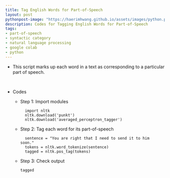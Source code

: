 ```yaml
---
title: Tag English Words for Part-of-Speech
layout: post
pythonpost-image: "https://haerimhwang.github.io/assets/images/python.png"
description: Codes for Tagging English Words for Part-of-Speech
tags:
- part-of-speech 
- syntactic category
- natural language processing
- google colab
- python
---
```


* This script marks up each word in a text as corresponding to a particular part of speech.
<br>

* Codes
    
    * Step 1: Import modules
        
            import nltk
            nltk.download('punkt')
            nltk.download('averaged_perceptron_tagger')       
        
    * Step 2: Tag each word for its part-of-speech
        
            sentence = "You are right that I need to send it to him soon."
            tokens = nltk.word_tokenize(sentence)
            tagged = nltk.pos_tag(tokens)    
        
    *   Step 3: Check output
        
            tagged
